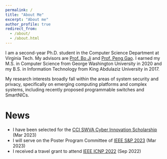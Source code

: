 ```yaml
---
permalink: /
title: "About Me"
excerpt: "About me"
author_profile: true
redirect_from: 
  - /about/
  - /about.html
---
```

I am a second-year Ph.D. student in the Computer Science Department at Virginia Tech. My advisors are [Prof. Bo Ji](https://people.cs.vt.edu/boji/) and [Prof.  Peng Gao](https://people.cs.vt.edu/penggao/). I earned my M.S. in Computer Science from George Washington University in 2020 and my B.S. in Information Technology from King Abdulaziz University in 2017.

My research interests broadly fall within the areas of system security and privacy, specifically on emerging computing platforms and complex systems, including recently proposed programmable switches and SmartNICs.

News
======
* I have been selected for the [CCI SWVA Cyber Innovation Scholarship](https://cyberinitiative-swva.org/) (Mar 2023)
* I will serve on the Poster Program Committee of [IEEE S&P 2023](https://www.ieee-security.org/TC/SP2023/cfposters.html) (Mar 2023)
* I received a travel grant to attend [IEEE ICNP 2022](https://icnp22.cs.ucr.edu/) (Sep 2022)
